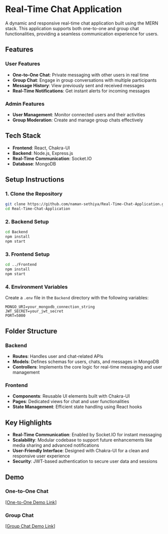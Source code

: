 # Real-Time Chat Application

A dynamic and responsive real-time chat application built using the MERN stack. This application supports both one-to-one and group chat functionalities, providing a seamless communication experience for users.

## Features

### User Features
- **One-to-One Chat**: Private messaging with other users in real time
- **Group Chat**: Engage in group conversations with multiple participants
- **Message History**: View previously sent and received messages
- **Real-Time Notifications**: Get instant alerts for incoming messages

### Admin Features
- **User Management**: Monitor connected users and their activities
- **Group Moderation**: Create and manage group chats effectively

## Tech Stack
- **Frontend**: React, Chakra-UI
- **Backend**: Node.js, Express.js
- **Real-Time Communication**: Socket.IO
- **Database**: MongoDB

## Setup Instructions

### 1. Clone the Repository
```bash
git clone https://github.com/naman-sethiya/Real-Time-Chat-Application.git
cd Real-Time-Chat-Application
```

### 2. Backend Setup
```bash
cd Backend
npm install
npm start
```

### 3. Frontend Setup
```bash
cd ../Frontend
npm install
npm start
```

### 4. Environment Variables
Create a `.env` file in the `Backend` directory with the following variables:
```
MONGO_URI=your_mongodb_connection_string
JWT_SECRET=your_jwt_secret
PORT=5000
```

## Folder Structure

### Backend
- **Routes**: Handles user and chat-related APIs
- **Models**: Defines schemas for users, chats, and messages in MongoDB
- **Controllers**: Implements the core logic for real-time messaging and user management

### Frontend
- **Components**: Reusable UI elements built with Chakra-UI
- **Pages**: Dedicated views for chat and user functionalities
- **State Management**: Efficient state handling using React hooks

## Key Highlights
- **Real-Time Communication**: Enabled by Socket.IO for instant messaging
- **Scalability**: Modular codebase to support future enhancements like media sharing and advanced notifications
- **User-Friendly Interface**: Designed with Chakra-UI for a clean and responsive user experience
- **Security**: JWT-based authentication to secure user data and sessions

## Demo
### One-to-One Chat
[[One-to-One Demo Link](https://www.youtube.com/shorts/sIJMQzxPn_E)]

### Group Chat
[[Group Chat Demo Link](https://www.youtube.com/watch?v=63I5kfVFjH0)]

```
